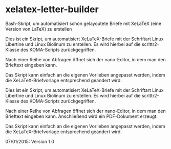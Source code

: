 # xelatex-letter-builder
Bash-Skript, um automatisiert schön gelayoutete Briefe mit XeLaTeX (eine Version von LaTeX) zu erstellen

Dies ist ein Skript, um automatisiert XeLaTeX-Briefe mit der Schriftart
Linux Libertine und Linux Biolinum zu erstellen. Es wird hierbei auf
die scrlttr2-Klasse des KOMA-Scripts zurückgegriffen.

Nach einer Reihe von Abfragen öffnet sich der nano-Editor, in dem man den
Brieftext eingeben kann.

Das Skript kann einfach an die eigenen Vorlieben angepasst werden, indem
die XeLaTeX-Briefvorlage entsprechend geändert wird.

Dies ist ein Skript, um automatisiert XeLaTeX-Briefe mit der Schriftart
Linux Libertine und Linux Biolinum zu erstellen. Es wird hierbei auf
die scrlttr2-Klasse des KOMA-Scripts zurückgegriffen.

Nach einer Reihe von Abfragen öffnet sich der nano-Editor, in dem man den
Brieftext eingeben kann. Anschließend wird ein PDF-Dokument erzeugt.

Das Skript kann einfach an die eigenen Vorlieben angepasst werden, indem
die XeLaTeX-Briefvorlage entsprechend geändert wird.



07/01/2015: Version 1.0
